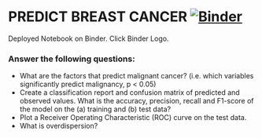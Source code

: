 # PREDICT BREAST CANCER  [![Binder](https://mybinder.org/badge_logo.svg)](https://mybinder.org/v2/gh/Shalom91/Predict_Breast_Cancer/c0b022aa204390381c3b22f3741524260e766753?filepath=PREDICT%20BREAST%20CANCER.ipynb)

Deployed Notebook on Binder. Click Binder Logo.

### Answer the following questions:

   -  What are the factors that predict malignant cancer? (i.e. which variables significantly predict malignancy, p < 0.05)
   - Create a classification report and confusion matrix of predicted and observed values. What is the accuracy, 
     precision, recall and F1-score of the model on the (a) training and (b) test data?
   - Plot a Receiver Operating Characteristic (ROC) curve on the test data.
   - What is overdispersion?

